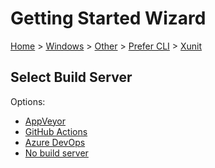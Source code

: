 <!--
GENERATED FILE - DO NOT EDIT
This file was generated by [MarkdownSnippets](https://github.com/SimonCropp/MarkdownSnippets).
Source File: /docs/mdsource/wiz/Windows_Other_Cli_xUnit.source.md
To change this file edit the source file and then run MarkdownSnippets.
-->

# Getting Started Wizard

[Home](/docs/wiz/readme.md) > [Windows](Windows.md) > [Other](Windows_Other.md) > [Prefer CLI](Windows_Other_Cli.md) > [Xunit](Windows_Other_Cli_Xunit.md)

## Select Build Server

Options:
 * [AppVeyor](Windows_Other_Cli_Xunit_AppVeyor.md)
 * [GitHub Actions](Windows_Other_Cli_Xunit_GitHubActions.md)
 * [Azure DevOps](Windows_Other_Cli_Xunit_AzureDevOps.md)
 * [No build server](Windows_Other_Cli_Xunit_None.md)
